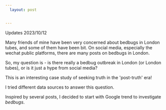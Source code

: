```yaml
---
  layout: post


---
```


Updates 2023/10/12

Many friends of mine have been very concerned about bedbugs in London tubes, and some of them have been bit. On social media, especially the wechat public platforms, there are many posts on bedbugs in London.

So, my question is - is there really a bedbug outbreak in London (or London tubes), or is it just a hype from social media?

This is an interesting case study of seeking truth in the 'post-truth' era!

I tried different data sources to answer this question.

Inspired by several posts, I decided to start with Google trend to investigate *bedbugs*.


